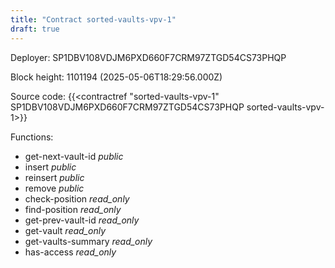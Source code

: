 ```yaml
---
title: "Contract sorted-vaults-vpv-1"
draft: true
---
```

Deployer: SP1DBV108VDJM6PXD660F7CRM97ZTGD54CS73PHQP


 



Block height: 1101194 (2025-05-06T18:29:56.000Z)

Source code: {{<contractref "sorted-vaults-vpv-1" SP1DBV108VDJM6PXD660F7CRM97ZTGD54CS73PHQP sorted-vaults-vpv-1>}}

Functions:

* get-next-vault-id _public_
* insert _public_
* reinsert _public_
* remove _public_
* check-position _read_only_
* find-position _read_only_
* get-prev-vault-id _read_only_
* get-vault _read_only_
* get-vaults-summary _read_only_
* has-access _read_only_
